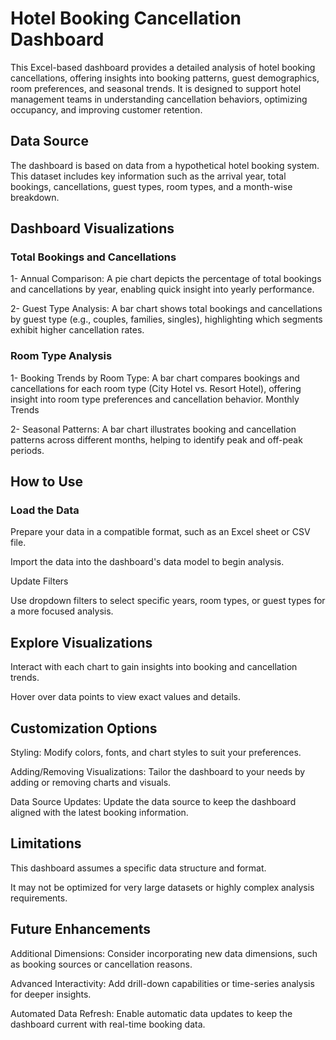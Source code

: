 
# Hotel Booking Cancellation Dashboard
This Excel-based dashboard provides a detailed analysis of hotel booking cancellations, offering insights into booking patterns, guest demographics, room preferences, and seasonal trends. It is designed to support hotel management teams in understanding cancellation behaviors, optimizing occupancy, and improving customer retention.

## Data Source
The dashboard is based on data from a hypothetical hotel booking system. This dataset includes key information such as the arrival year, total bookings, cancellations, guest types, room types, and a month-wise breakdown.

## Dashboard Visualizations

### Total Bookings and Cancellations

1- Annual Comparison: A pie chart depicts the percentage of total bookings and cancellations by year, enabling quick insight into yearly performance.

2- Guest Type Analysis: A bar chart shows total bookings and cancellations by guest type (e.g., couples, families, singles), highlighting which segments exhibit higher cancellation rates.

### Room Type Analysis

1- Booking Trends by Room Type: A bar chart compares bookings and cancellations for each room type (City Hotel vs. Resort Hotel), offering insight into room type preferences and cancellation behavior.
Monthly Trends

2- Seasonal Patterns: A bar chart illustrates booking and cancellation patterns across different months, helping to identify peak and off-peak periods.

## How to Use

### Load the Data

Prepare your data in a compatible format, such as an Excel sheet or CSV file.

Import the data into the dashboard's data model to begin analysis.

Update Filters

Use dropdown filters to select specific years, room types, or guest types for a more focused analysis.

## Explore Visualizations

Interact with each chart to gain insights into booking and cancellation trends.

Hover over data points to view exact values and details.

## Customization Options

Styling: Modify colors, fonts, and chart styles to suit your preferences.

Adding/Removing Visualizations: Tailor the dashboard to your needs by adding or removing charts and visuals.

Data Source Updates: Update the data source to keep the dashboard aligned with the latest booking information.

## Limitations

This dashboard assumes a specific data structure and format.

It may not be optimized for very large datasets or highly complex analysis requirements.

## Future Enhancements

Additional Dimensions: Consider incorporating new data dimensions, such as booking sources or cancellation reasons.

Advanced Interactivity: Add drill-down capabilities or time-series analysis for deeper insights.

Automated Data Refresh: Enable automatic data updates to keep the dashboard current with real-time booking data.
